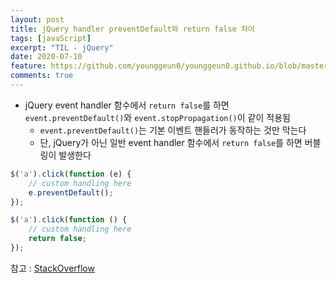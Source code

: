 ```yaml
---
layout: post
title: jQuery handler preventDefault와 return false 차이
tags: [javaScript]
excerpt: "TIL - jQuery"
date: 2020-07-10
feature: https://github.com/younggeun0/younggeun0.github.io/blob/master/_posts/img/til/til.png?raw=true
comments: true
---
```

 
* jQuery event handler 함수에서 `return false`를 하면 `event.preventDefault()`와 `event.stopPropagation()`이 같이 적용됨
  * `event.preventDefault()`는 기본 이벤트 핸들러가 동작하는 것만 막는다
  * 단, jQuery가 아닌 일반 event handler 함수에서 `return false`를 하면 버블링이 발생한다

```javascript
$('a').click(function (e) {
    // custom handling here
    e.preventDefault();
});

$('a').click(function () {
    // custom handling here
    return false;
});
```

참고 : [StackOverflow](https://stackoverflow.com/questions/1357118/event-preventdefault-vs-return-false)

